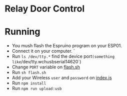 # Relay Door Control

# Running 

- You mush flash the Espruino program on your ESP01. 
- Connect it on your computer. `
- Run `ls /dev/tty.*` find the device port` (something like `/dev/tty.wchusbserial14620`)
- Change `PORT` variable on [flash.sh](./flash.sh)
- Run `sh flash.sh`
- Add your Wireless `user` and `password` on [index.js](./index.js)
- Run `npm install`
- Run `npm run upload:usb`

